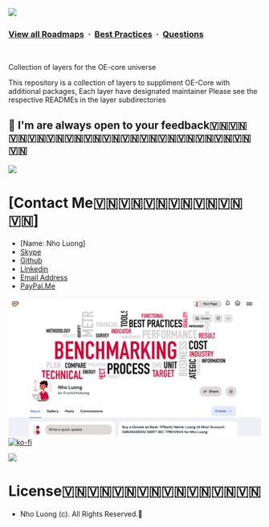 ![](https://i.imgur.com/waxVImv.png)
### [View all Roadmaps](https://github.com/nholuongut/all-roadmaps) &nbsp;&middot;&nbsp; [Best Practices](https://github.com/nholuongut/all-roadmaps/blob/main/public/best-practices/) &nbsp;&middot;&nbsp; [Questions](https://www.linkedin.com/in/nholuong/)
<br/>


Collection of layers for the OE-core universe

This repository is a collection of layers to suppliment OE-Core
with additional packages, Each layer have designated maintainer
Please see the respective READMEs in the layer subdirectories


## 🚀 I'm are always open to your feedback🇻🇳🇻🇳🇻🇳🇻🇳🇻🇳🇻🇳🇻🇳🇻🇳🇻🇳🇻🇳🇻🇳🇻🇳🇻🇳🇻🇳🇻🇳🇻🇳
![](https://i.imgur.com/waxVImv.png)
# **[Contact Me🇻🇳🇻🇳🇻🇳🇻🇳🇻🇳🇻🇳🇻🇳]**
* [Name: Nho Luong]
* [Skype](luongutnho_skype)
* [Github](https://github.com/nholuongut/)
* [Linkedin](https://www.linkedin.com/in/nholuong/)
* [Email Address](luongutnho@hotmail.com)
* [PayPal.Me](https://www.paypal.com/paypalme/nholuongut)

![](Donate.jpg)
[![ko-fi](https://ko-fi.com/img/githubbutton_sm.svg)](https://ko-fi.com/nholuong)

![](https://i.imgur.com/waxVImv.png)
# License🇻🇳🇻🇳🇻🇳🇻🇳🇻🇳🇻🇳🇻🇳🇻🇳
* Nho Luong (c). All Rights Reserved.🌟
